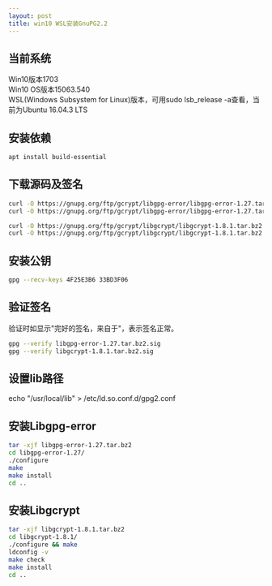 ```yaml
---
layout: post
title: win10 WSL安装GnuPG2.2
---
```


## 当前系统

Win10版本1703  
Win10 OS版本15063.540  
WSL(Windows Subsystem for Linux)版本，可用sudo lsb_release -a查看，当前为Ubuntu 16.04.3 LTS

## 安装依赖
```bash
apt install build-essential
```

## 下载源码及签名
```bash
curl -O https://gnupg.org/ftp/gcrypt/libgpg-error/libgpg-error-1.27.tar.bz2
curl -O https://gnupg.org/ftp/gcrypt/libgpg-error/libgpg-error-1.27.tar.bz2.sig

curl -O https://gnupg.org/ftp/gcrypt/libgcrypt/libgcrypt-1.8.1.tar.bz2
curl -O https://gnupg.org/ftp/gcrypt/libgcrypt/libgcrypt-1.8.1.tar.bz2.sig
```

## 安装公钥
```bash
gpg --recv-keys 4F25E3B6 33BD3F06
```

## 验证签名
验证时如显示"完好的签名，来自于"，表示签名正常。  
```bash
gpg --verify libgpg-error-1.27.tar.bz2.sig
gpg --verify libgcrypt-1.8.1.tar.bz2.sig
```

## 设置lib路径
echo "/usr/local/lib" > /etc/ld.so.conf.d/gpg2.conf

## 安装Libgpg-error
```bash
tar -xjf libgpg-error-1.27.tar.bz2
cd libgpg-error-1.27/
./configure
make
make install
cd ..
```

## 安装Libgcrypt
```bash
tar -xjf libgcrypt-1.8.1.tar.bz2
cd libgcrypt-1.8.1/
./configure && make
ldconfig -v
make check
make install
cd ..
```


 
